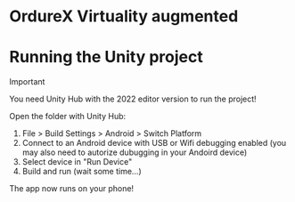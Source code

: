 # OrdureX Virtuality augmented

# Running the Unity project

> [!Important]
> You need Unity Hub with the 2022 editor version to run the project!

Open the folder with Unity Hub:

1. File > Build Settings > Android > Switch Platform
2. Connect to an Android device with USB or Wifi debugging enabled (you may also need to autorize dubugging in your Andoird device)
3. Select device in "Run Device"
4. Build and run (wait some time...)

The app now runs on your phone!
